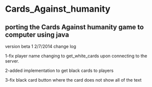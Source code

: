Cards_Against_humanity
======================

porting the Cards Against humanity game to computer using java
------------------
version beta 1 2/7/2014
change log 

1-fix player name changing to get_white_cards upon connecting to the server.

2-added implementation to get black cards to players

3-fix black card button where the card does not show all of the text

